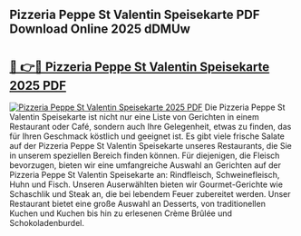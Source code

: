 ## Pizzeria Peppe St Valentin Speisekarte PDF Download Online 2025 dDMUw

# <h2><a href="http://gc84l0.nevu.top/?p=Pizzeria+Peppe+St+Valentin+Speisekarte">🔗 👉🔴 Pizzeria Peppe St Valentin Speisekarte 2025 PDF</a></h2>

[![Pizzeria Peppe St Valentin Speisekarte 2025 PDF](https://i.imgur.com/dBaPXMq.png)](http://gc84l0.nevu.top/?p=Pizzeria+Peppe+St+Valentin+Speisekarte)
Die Pizzeria Peppe St Valentin Speisekarte ist nicht nur eine Liste von Gerichten in einem Restaurant oder Café, sondern auch Ihre Gelegenheit, etwas zu finden, das für Ihren Geschmack köstlich und geeignet ist. Es gibt viele frische Salate auf der Pizzeria Peppe St Valentin Speisekarte unseres Restaurants, die Sie in unserem speziellen Bereich finden können. Für diejenigen, die Fleisch bevorzugen, bieten wir eine umfangreiche Auswahl an Gerichten auf der Pizzeria Peppe St Valentin Speisekarte an: Rindfleisch, Schweinefleisch, Huhn und Fisch. Unseren Auserwählten bieten wir Gourmet-Gerichte wie Schaschlik und Steak an, die bei lebendem Feuer zubereitet werden. Unser Restaurant bietet eine große Auswahl an Desserts, von traditionellen Kuchen und Kuchen bis hin zu erlesenen Crème Brûlée und Schokoladenburdel.
